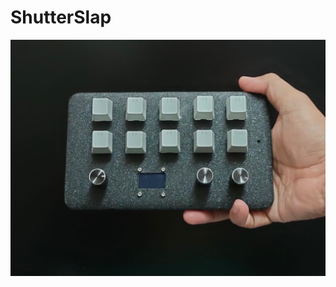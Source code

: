 # ShutterSlap

![This is an image](https://github.com/fyrus7/ShutterSlap/blob/main/image/ShutterSlap_deck.jpg)
